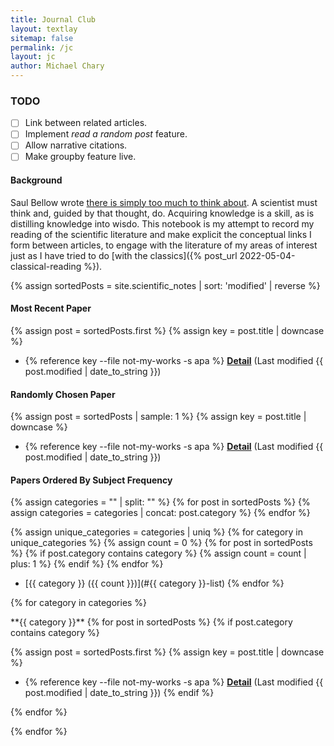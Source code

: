 ```yaml
---
title: Journal Club
layout: textlay
sitemap: false
permalink: /jc
layout: jc
author: Michael Chary
---
```


### TODO

- [ ] Link between related articles.
- [ ] Implement _read a random post_ feature.
- [ ] Allow narrative citations.
- [ ] Make groupby feature live.

#### Background

Saul Bellow wrote [there is simply too much to think about](https://www.amazon.com/There-Simply-Much-Think-About/dp/0143108042). A scientist must think and, guided by that thought, do. Acquiring knowledge is a skill, as is distilling knowledge into wisdo. This notebook is my attempt to record my reading of the scientific literature and make explicit the conceptual links I form between articles, to engage with the literature of my areas of interest just as I have tried to do [with the classics]({% post_url 2022-05-04-classical-reading %}).

{% assign sortedPosts = site.scientific_notes | sort: 'modified' | reverse %}

#### Most Recent Paper

{% assign post = sortedPosts.first %}
{% assign key = post.title | downcase %}

- {% reference key --file not-my-works -s apa %} <b><a href="{{ post.url }}">Detail</a></b> (Last modified {{ post.modified | date_to_string }})

#### Randomly Chosen Paper

{% assign post = sortedPosts | sample: 1 %}
{% assign key = post.title | downcase %}

- {% reference key --file not-my-works -s apa %} <b><a href="{{ post.url }}">Detail</a></b> (Last modified {{ post.modified | date_to_string }})

#### Papers Ordered By Subject Frequency

{% assign categories = "" | split: "" %}
{% for post in sortedPosts %}
{% assign categories = categories | concat: post.category %}
{% endfor %}

{% assign unique_categories = categories | uniq %}
{% for category in unique_categories %}
{% assign count = 0 %}
{% for post in sortedPosts %}
{% if post.category contains category %}
{% assign count = count | plus: 1 %}
{% endif %}
{% endfor %}

- [{{ category }} ({{ count }})](#{{ category }}-list)
  {% endfor %}

{% for category in categories %}

<section id={{ category }}-list>**{{ category }}**
{% for post in sortedPosts %}
{% if post.category contains category %}

{% assign post = sortedPosts.first %}
{% assign key = post.title | downcase %}

- {% reference key --file not-my-works -s apa %} <b><a href="{{ post.url }}">Detail</a></b> (Last modified {{ post.modified | date_to_string }})
  {% endif %}

{% endfor %}

</section>
{% endfor %}
